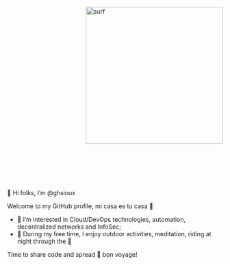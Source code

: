 <a href="https://octodex.github.com/"><img src="https://octodex.github.com/images/surftocat.png" width="320" height="320" alt="surf" align="right"> </a></div>
<div style="padding-top: 50%; margin-top: 10em;">
  
</br></br>
👋 Hi folks, I’m @ghsioux
</br>

Welcome to my GitHub profile, mi casa es tu casa  👻
- 👀 I’m interested in Cloud/DevOps technologies, automation, decentralized networks and InfoSec;
- 🌱 During my free time, I enjoy outdoor activities, meditation, riding at night through the 🌃

Time to share code and spread 💜 bon voyage!
</div>
<!---
ghsioux/ghsioux is a ✨ special ✨ repository because its `README.md` (this file) appears on your GitHub profile.
You can click the Preview link to take a look at your changes.
--->
